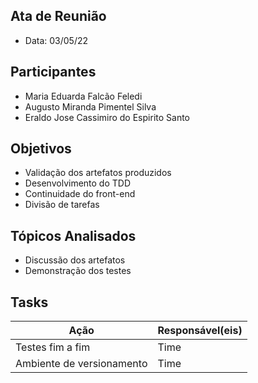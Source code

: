 ## Ata de Reunião
* Data: 03/05/22
## Participantes
  * Maria Eduarda Falcão Feledi
  * Augusto Miranda Pimentel Silva
  * Eraldo Jose Cassimiro do Espirito Santo
## Objetivos
* Validação dos artefatos produzidos
* Desenvolvimento do TDD
* Continuidade do front-end
* Divisão de tarefas
## Tópicos Analisados
* Discussão dos artefatos
* Demonstração dos testes
## Tasks
| Ação | Responsável(eis) |
|----------|----------|
|Testes fim a fim | Time     |
|Ambiente de versionamento| Time     |
